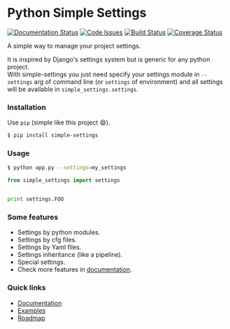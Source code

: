 Python Simple Settings
======================
[![Documentation Status](https://readthedocs.org/projects/simple-settings/badge/?version=latest)](http://simple-settings.readthedocs.org/en/latest/)
[![Code Issues](http://www.quantifiedcode.com/api/v1/project/1b5307f0f1584c3b9c736f976b57e973/badge.svg)](http://www.quantifiedcode.com/app/project/1b5307f0f1584c3b9c736f976b57e973)
[![Build Status](https://travis-ci.org/drgarcia1986/simple-settings.svg)](https://travis-ci.org/drgarcia1986/simple-settings)
[![Coverage Status](https://coveralls.io/repos/drgarcia1986/simple-settings/badge.svg)](https://coveralls.io/r/drgarcia1986/simple-settings)

A simple way to manage your project settings.

It is inspired by Django's settings system but is generic for any python project.<br>
With simple-settings you just need specify your settings module in `--settings` arg of command line (or `settings` of environment) and all settings will be available in `simple_settings.settings`.

### Installation
Use `pip` (simple like this project :smile:).

```bash
$ pip install simple-settings
```

### Usage
```bash
$ python app.py --settings=my_settings
```

```python
from simple_settings import settings


print settings.FOO
```

### Some features
* Settings by python modules.
* Settings by cfg files.
* Settings by Yaml files.
* Settings inheritance (like a pipeline).
* Special settings.
* Check more features in [documentation](http://simple-settings.readthedocs.org/en/latest/).

### Quick links
* [Documentation](http://simple-settings.readthedocs.org/en/latest/)
* [Examples](https://github.com/drgarcia1986/simple-settings/tree/master/examples)
* [Roadmap](https://github.com/drgarcia1986/simple-settings/tree/master/ROADMAP.md)
